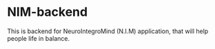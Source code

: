# NIM-backend

This is backend for NeuroIntegroMind (N.I.M) application, that will help people life in balance.
